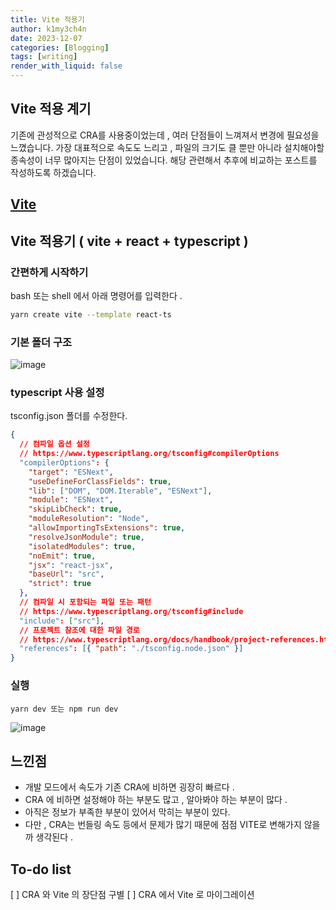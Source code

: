 ```yaml
---
title: Vite 적용기
author: k1my3ch4n
date: 2023-12-07
categories: [Blogging]
tags: [writing]
render_with_liquid: false
---
```


## Vite 적용 계기

기존에 관성적으로 CRA를 사용중이었는데 , 여러 단점들이 느껴져서 변경에 필요성을 느꼈습니다. 가장 대표적으로 속도도 느리고 , 파일의 크기도 클 뿐만 아니라 설치해야할 종속성이 너무 많아지는 단점이 있었습니다. 해당 관련해서 추후에 비교하는 포스트를 작성하도록 하겠습니다.

## [Vite](https://ko.vitejs.dev/guide/)

## Vite 적용기 ( vite + react + typescript )

### 간편하게 시작하기

bash 또는 shell 에서 아래 명령어를 입력한다 .

```bash
yarn create vite --template react-ts
```

### 기본 폴더 구조
![image](https://github.com/k1my3ch4n/k1my3ch4n.github.io/assets/62535495/a856e8a3-56a6-4abd-8ed1-5d456c8b4559)

### typescript 사용 설정

tsconfig.json 폴더를 수정한다.

```json
{
  // 컴파일 옵션 설정
  // https://www.typescriptlang.org/tsconfig#compilerOptions
  "compilerOptions": {
    "target": "ESNext",
    "useDefineForClassFields": true,
    "lib": ["DOM", "DOM.Iterable", "ESNext"],
    "module": "ESNext",
    "skipLibCheck": true,
    "moduleResolution": "Node",
    "allowImportingTsExtensions": true,
    "resolveJsonModule": true,
    "isolatedModules": true,
    "noEmit": true,
    "jsx": "react-jsx",
    "baseUrl": "src",
    "strict": true
  },
  // 컴파일 시 포함되는 파일 또는 패턴
  // https://www.typescriptlang.org/tsconfig#include
  "include": ["src"],
  // 프로젝트 참조에 대한 파일 경로
  // https://www.typescriptlang.org/docs/handbook/project-references.html
  "references": [{ "path": "./tsconfig.node.json" }]
}
```

### 실행

```
yarn dev 또는 npm run dev
```
![image](https://github.com/k1my3ch4n/k1my3ch4n.github.io/assets/62535495/60e2f256-2ec0-4f00-94e1-2d08085da685)

## 느낀점

- 개발 모드에서 속도가 기존 CRA에 비하면 굉장히 빠르다 .
- CRA 에 비하면 설정해야 하는 부분도 많고 , 알아봐야 하는 부분이 많다 .
- 아직은 정보가 부족한 부분이 있어서 막히는 부분이 있다.
- 다만 , CRA는 번들링 속도 등에서 문제가 많기 때문에 점점 VITE로 변해가지 않을까 생각된다 .

## To-do list

[ ] CRA 와 Vite 의 장단점 구별
[ ] CRA 에서 Vite 로 마이그레이션

